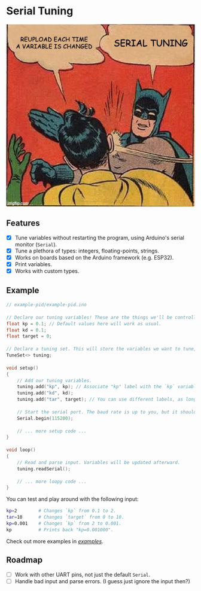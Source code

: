# Serial Tuning

![Get some sense Robin!](docs/gesundheit.jpg)

## Features

* [x] Tune variables without restarting the program, using Arduino's serial monitor (`Serial`).
* [x] Tune a plethora of types: integers, floating-points, strings.
* [x] Works on boards based on the Arduino framework (e.g. ESP32).
* [x] Print variables.
* [x] Works with custom types.

## Example

```cpp
// example-pid/example-pid.ino

// Declare our tuning variables! These are the things we'll be controlling over the Serial Monitor input.
float kp = 0.1; // Default values here will work as usual.
float kd = 0.1;
float target = 0;

// Declare a tuning set. This will store the variables we want to tune, along with their associated labels.
TuneSet<> tuning;

void setup()
{
    // Add our tuning variables.
    tuning.add("kp", kp); // Associate "kp" label with the `kp` variable.
    tuning.add("kd", kd);
    tuning.add("tar", target); // You can use different labels, as long as the labels don't contain spaces or the equal-sign.

    // Start the serial port. The baud rate is up to you, but it should agree on both ends.
    Serial.begin(115200);

    // ... more setup code ...
}

void loop()
{
    // Read and parse input. Variables will be updated afterward.
    tuning.readSerial();

    // ... more loopy code ...
}
```

You can test and play around with the following input:

```sh
kp=2        # Changes `kp` from 0.1 to 2.
tar=10      # Changes `target` from 0 to 10.
kp=0.001    # Changes `kp` from 2 to 0.001.
kp          # Prints back "kp=0.001000".
```

Check out more examples in [*examples*](examples).


## Roadmap

* [ ] Work with other UART pins, not just the default `Serial`.
* [ ] Handle bad input and parse errors. (I guess just ignore the input then?)
